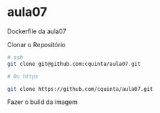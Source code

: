 # aula07
Dockerfile da aula07

Clonar o Repositório

```bash
# ssh
git clone git@github.com:cquinta/aula07.git

# Ou https

git clone https://github.com/cquinta/aula07.git

```
Fazer o build da imagem

```bash


```
